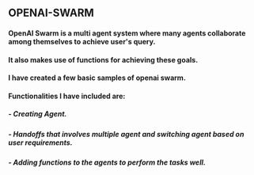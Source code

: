 ## OPENAI-SWARM
#### OpenAI Swarm is a multi agent system where many agents collaborate among themselves to achieve user's query.
#### It also makes use of functions for achieving these goals.
#### I have created a few basic samples of openai swarm.
#### Functionalities I have included are:
##### - Creating Agent.
##### - Handoffs that involves multiple agent and switching agent based on user requirements.
##### - Adding functions to the agents to perform the tasks well.

